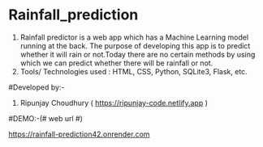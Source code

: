 # Rainfall_prediction

1. Rainfall predictor is a web app which has a Machine Learning model running at the back. The purpose of developing this app is to predict whether it will rain or not.Today there are no certain methods by using which we can predict whether there will be rainfall or not. 
2. Tools/ Technologies used : HTML, CSS, Python, SQLite3, Flask, etc.

#Developed by:-
1. Ripunjay Choudhury ( https://ripunjay-code.netlify.app )

#DEMO:-(# web url #)

  https://rainfall-prediction42.onrender.com
